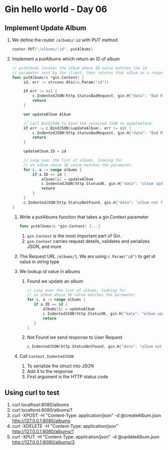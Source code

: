# Gin hello world - Day 06

## Implement Update Album

1. We define the router `/albums/:id` with PUT method

   ```go
   router.PUT("/albums/:id", putAlbums)
   ```

2. Implement a putAlbums which return an ID of album

   ```go
   // putAlbums locates the album whose ID value matches the id
   // parameter sent by the client, then returns that album as a response.
   func putAlbums(c *gin.Context) {
      	id, err := strconv.Atoi(c.Param("id"))

      	if err != nil {
      		c.IndentedJSON(http.StatusBadRequest, gin.H{"data": "Bad Request"})
      		return
		}

        var updateAlbum Album

        // Call BindJSON to bind the received JSON to updateAlbum.
        if err := c.BindJSON(&updateAlbum); err != nil {
        	c.IndentedJSON(http.StatusBadRequest, gin.H{"data": "Bad Request"})
        	return
		}

		updateAlbum.ID = id

      	// Loop over the list of albums, looking for
      	// an album whose ID value matches the parameter.
      	for i, a := range albums {
      		if a.ID == id {
      			albums[i] = updateAlbum
      			c.IndentedJSON(http.StatusOK, gin.H{"data": "album updated"})
      			return
      		}
      	}
      	c.IndentedJSON(http.StatusNotFound, gin.H{"data": "album not found"})
   }
   ```

   1. Write a putAlbums function that takes a gin.Context parameter

      ```go
      func putAlbums(c *gin.Context) {...}
      ```

      1. `gin.Context` is the most important part of Gin.
      2. `gin.Context` carries request details, validates and serializes JSON, and more
   2. The Request URL `/albums/1`. We are using `c.Param("id")` to get id value in string type
   3. We lookup id value in albums
      1. Found we update an album

         ```go
      	 // Loop over the list of albums, looking for
      	 // an album whose ID value matches the parameter.
      	 for i, a := range albums {
      	 	if a.ID == id {
      	 		albums[i] = updateAlbum
      	 		c.IndentedJSON(http.StatusOK, gin.H{"data": "album updated"})
      	 		return
      	 	}
      	 }
         ```

      2. Not Found we send response to User Request

         ```go
         c.IndentedJSON(http.StatusNotFound, gin.H{"data": "album not found"})
         ```

   4. Call `Context.IndentedJSON`
      1. To serialize the struct into JSON
      2. Add it to the response
      3. First argument is the HTTP status code

## Using curl to test

1. curl localhost:8080/albums
2. curl localhost:8080/albums/1
3. curl -XPOST -H "Content-Type: application/json" -d @createAlbum.json http://127.0.0.1:8080/albums
4. curl -XDELETE -H "Content-Type: application/json" http://127.0.0.1:8080/albums/1
5. curl -XPUT -H "Content-Type: application/json" -d @updateAlbum.json http://127.0.0.1:8080/albums/3

